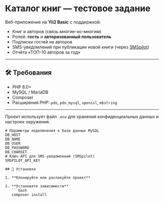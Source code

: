 # Каталог книг — тестовое задание

Веб-приложение на **Yii2 Basic** с поддержкой:
- Книг и авторов (связь многие-ко-многим)
- Ролей: **гость** и **авторизованный пользователь**
- Подписки гостей на авторов
- SMS-уведомлений при публикации новой книги (через [SMSpilot](https://smspilot.ru/))
- Отчёта «ТОП-10 авторов за год»

---

## 🛠 Требования

- PHP 8.0+
- MySQL / MariaDB
- Composer
- Расширения PHP: `pdo`, `pdo_mysql`, `openssl`, `mbstring`

---

Проект использует файл `.env` для хранения конфиденциальных данных и настроек окружения.

```env
# Параметры подключения к базе данных MySQL
DB_HOST
DB_NAME
DB_USER
DB_PASSWORD       
DB_CHARSET
# Ключ API для SMS-уведомлений (SMSpilot)
SMSPILOT_API_KEY

## 🚀 Установка

1. **Клонируйте или распакуйте проект**

2. **Установите зависимости**
   ```bash
   composer install